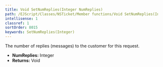 ```yaml
---
title: Void SetNumReplies(Integer NumReplies)
path: /EJScript/Classes/NSTicket/Member functions/Void SetNumReplies(Integer p_0)
intellisense: 1
classref: 1
sortOrder: 8015
keywords: SetNumReplies(Integer)
---
```



The number of replies (messages) to the customer for this request.



* **NumReplies:** Integer
* **Returns:** Void


